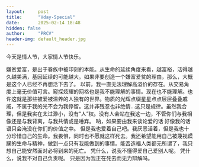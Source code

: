 ```yaml
---
layout:     post
title:      "Vday-Special"
date:       2025-02-14 18:48
hidden: false
author:     "PRCV"
header-img: default_header.jpg
---
```


今天是情人节，大家情人节快乐。

嫌贫爱富，是出于眷族中被印刻的本能。从生命的延续角度来看，越富裕，活得越久越美满，基因延续的可能越大。如果非要创造一个嫌富爱贫的理由，那么，大概是这个人已经不再想活下去了。
以前，我一直无法理解高溢价的存在。从交易角度上毫无价值可言。窥探炫耀的网格也是我不能理解的事情。现在也不能理解。也许这就是那些被爱被温养的人独有的世界。物质的光辉点缀星星点点层层叠叠戚戚，不属于我的光不会为我停留。这并非残忍也非绝情...这只是规律。虽然我合理，但是我实在太过渺小，没有“人”权。没有人会站在我这一边，不管你们与我相像还是与我背离，与我共情或是唾弃。
呐，如果要由我来谈论爱的话
好像我的话语只会淹没在你们的价值之中。
但是我也爱着自己吧。我厌恶活着，但是我也十分珍惜自己的生命。我畏惧，同时也不愿就这样死去。我还希望能用自己被蔑视蹂躏的生命与精神，做到一点只有我能做到的事情。能否造福人类都无所谓了，我只想自己能安然面对必将到来的死亡。
凭什么，说我不懂得爱自己爱别人呢。
凭什么，说我不对自己负责呢。
只是因为我正在死去而无力辩解吗。